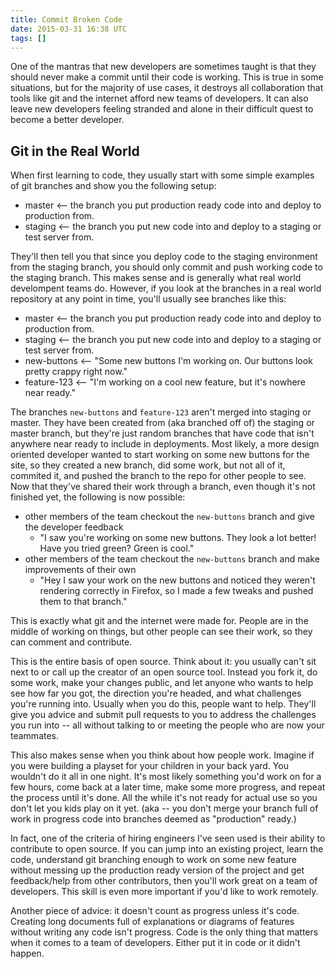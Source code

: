 ```yaml
---
title: Commit Broken Code
date: 2015-03-31 16:38 UTC
tags: []
---
```

One of the mantras that new developers are sometimes taught is that they should never make a commit until their code is working. This is true in some situations, but for the majority of use cases, it destroys all collaboration that tools like git and the internet afford new teams of developers. It can also leave new developers feeling stranded and alone in their difficult quest to become a better developer.

## Git in the Real World

When first learning to code, they usually start with some simple examples of git branches and show you the following setup:

* master <-- the branch you put production ready code into and deploy to production from.
* staging <-- the branch you put new code into and deploy to a staging or test server from.

They'll then tell you that since you deploy code to the staging environment from the staging branch, you should only commit and push working code to the staging branch. This makes sense and is generally what real world develompent teams do. However, if you look at the branches in a real world repository at any point in time, you'll usually see branches like this:

* master <-- the branch you put production ready code into and deploy to production from.
* staging <-- the branch you put new code into and deploy to a staging or test server from.
* new-buttons <-- "Some new buttons I'm working on. Our buttons look pretty crappy right now."
* feature-123 <-- "I'm working on a cool new feature, but it's nowhere near ready."

The branches `new-buttons` and `feature-123` aren't merged into staging or master. They have been created from (aka branched off of) the staging or master branch, but they're just random branches that have code that isn't anywhere near ready to include in deployments. Most likely, a more design oriented developer wanted to start working on some new buttons for the site, so they created a new branch, did some work, but not all of it, commited it, and pushed the branch to the repo for other people to see. Now that they've shared their work through a branch, even though it's not finished yet, the following is now possible:

* other members of the team checkout the `new-buttons` branch and give the developer feedback
  * "I saw you're working on some new buttons. They look a lot better! Have you tried green? Green is cool."
* other members of the team checkout the `new-buttons` branch and make improvements of their own
  * "Hey I saw your work on the new buttons and noticed they weren't rendering correctly in Firefox, so I made a few tweaks and pushed them to that branch."

This is exactly what git and the internet were made for. People are in the middle of working on things, but other people can see their work, so they can comment and contribute.

This is the entire basis of open source. Think about it: you usually can't sit next to or call up the creator of an open source tool. Instead you fork it, do some work, make your changes public, and let anyone who wants to help see how far you got, the direction you're headed, and what challenges you're running into. Usually when you do this, people want to help. They'll give you advice and submit pull requests to you to address the challenges you run into -- all without talking to or meeting the people who are now your teammates.

This also makes sense when you think about how people work. Imagine if you were building a playset for your children in your back yard. You wouldn't do it all in one night. It's most likely something you'd work on for a few hours, come back at a later time, make some more progress, and repeat the process until it's done. All the while it's not ready for actual use so you don't let you kids play on it yet. (aka -- you don't merge your branch full of work in progress code into branches deemed as "production" ready.)

In fact, one of the criteria of hiring engineers I've seen used is their ability to contribute to open source. If you can jump into an existing project, learn the code, understand git branching enough to work on some new feature without messing up the production ready version of the project and get feedback/help from other contributors, then you'll work great on a team of developers. This skill is even more important if you'd like to work remotely.

Another piece of advice: it doesn't count as progress unless it's code. Creating long documents full of explanations or diagrams of features without writing any code isn't progress. Code is the only thing that matters when it comes to a team of developers. Either put it in code or it didn't happen.
